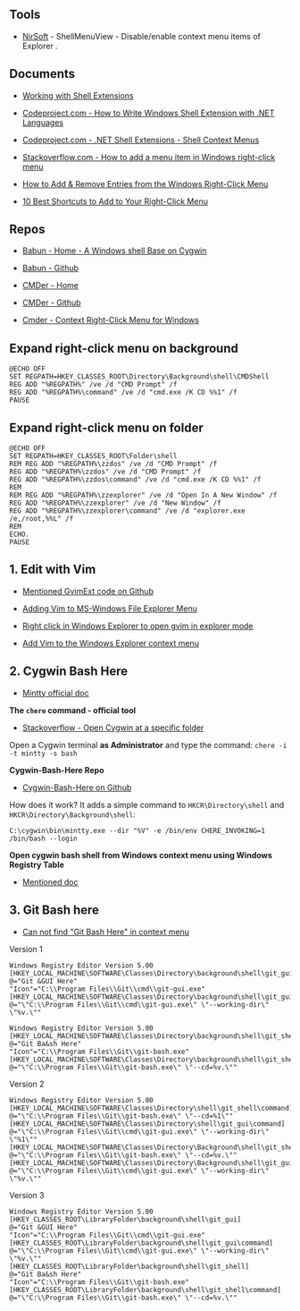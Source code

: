 ## Tools

- [NirSoft](http://www.nirsoft.net/utils/shell_menu_view.html) - ShellMenuView - Disable/enable context menu items of Explorer .

## Documents

- [Working with Shell Extensions](https://docs.microsoft.com/en-us/windows/desktop/shell/shell-exts)

- [Codeproject.com - How to Write Windows Shell Extension with .NET Languages](https://www.codeproject.com/Articles/174369/How-to-Write-Windows-Shell-Extension-with-NET-Lang)

- [Codeproject.com - .NET Shell Extensions - Shell Context Menus](https://www.codeproject.com/Articles/512956/NET-Shell-Extensions-Shell-Context-Menus)

- [Stackoverflow.com - How to add a menu item in Windows right-click menu](https://stackoverflow.com/questions/18309300/how-to-add-a-menu-item-in-windows-right-click-menu)

- [How to Add & Remove Entries from the Windows Right-Click Menu](https://www.makeuseof.com/tag/how-to-add-remove-entries-from-the-right-click-menu/)

- [10 Best Shortcuts to Add to Your Right-Click Menu](https://www.makeuseof.com/tag/10-best-shortcuts-add-right-click-menu/)

## Repos

- [Babun - Home - A Windows shell Base on Cygwin](http://babun.github.io/)

- [Babun - Github](https://github.com/babun/babun)

- [CMDer - Home](http://cmder.net/)

- [CMDer - Github](https://github.com/cmderdev/cmder)

- [Cmder - Context Right-Click Menu for Windows](https://gist.github.com/jojobyte/66c8346ed8948b9b395f)

## Expand right-click menu on background

    @ECHO OFF
    SET REGPATH=HKEY_CLASSES_ROOT\Directory\Background\shell\CMDShell
    REG ADD "%REGPATH%" /ve /d "CMD Prompt" /f
    REG ADD "%REGPATH%\command" /ve /d "cmd.exe /K CD %%1" /f
    PAUSE

## Expand right-click menu on folder

    @ECHO OFF
    SET REGPATH=HKEY_CLASSES_ROOT\Folder\shell
    REM REG ADD "%REGPATH%\zzdos" /ve /d "CMD Prompt" /f
    REG ADD "%REGPATH%\zzdos" /ve /d "CMD Prompt" /f
    REG ADD "%REGPATH%\zzdos\command" /ve /d "cmd.exe /K CD %%1" /f
    REM
    REM REG ADD "%REGPATH%\zzexplorer" /ve /d "Open In A New Window" /f
    REG ADD "%REGPATH%\zzexplorer" /ve /d "New Window" /f
    REG ADD "%REGPATH%\zzexplorer\command" /ve /d "explorer.exe /e,/root,%%L" /f
    REM
    ECHO.
    PAUSE

## 1. Edit with Vim

- [Mentioned GvimExt code on Github](https://github.com/vim/vim/tree/master/src/GvimExt)

- [Adding Vim to MS-Windows File Explorer Menu](http://vim.wikia.com/wiki/Adding_Vim_to_MS-Windows_File_Explorer_Menu)

- [Right click in Windows Explorer to open gvim in explorer mode](http://vim.wikia.com/wiki/Right_click_in_Windows_Explorer_to_open_gvim_in_explorer_mode)

- [Add Vim to the Windows Explorer context menu](http://vim.wikia.com/wiki/Add_Vim_to_the_Windows_Explorer_context_menu)

## 2. Cygwin Bash Here

- [Mintty official doc](https://github.com/mintty/mintty/wiki/Tips#starting-in-a-particular-directory)

**The `chere` command - official tool**

- [Stackoverflow - Open Cygwin at a specific folder](https://stackoverflow.com/questions/9637601/open-cygwin-at-a-specific-folder)

Open a Cygwin terminal **as Administrator** and type the command: `chere -i -t mintty -s bash`

**Cygwin-Bash-Here Repo**

- [Cygwin-Bash-Here on Github](https://github.com/olegcherr/Cygwin-Bash-Here)

How does it work? It adds a simple command to `HKCR\Directory\shell` and `HKCR\Directory\Background\shell`:
    
    C:\cygwin\bin\mintty.exe --dir "%V" -e /bin/env CHERE_INVOKING=1 /bin/bash --login

**Open cygwin bash shell from Windows context menu using Windows Registry Table**

- [Mentioned doc](http://shitwefoundout.com/wiki/Open_cygwin_bash_shell_from_Windows_context_menu)

## 3. Git Bash here

- [Can not find "Git Bash Here" in context menu](https://github.com/git-for-windows/git/issues/1229)

Version 1

    Windows Registry Editor Version 5.00
    [HKEY_LOCAL_MACHINE\SOFTWARE\Classes\Directory\background\shell\git_gui]
    @="Git &GUI Here"
    "Icon"="C:\\Program Files\\Git\\cmd\\git-gui.exe"
    [HKEY_LOCAL_MACHINE\SOFTWARE\Classes\Directory\background\shell\git_gui\command]
    @="\"C:\\Program Files\\Git\\cmd\\git-gui.exe\" \"--working-dir\" \"%v.\""

    Windows Registry Editor Version 5.00
    [HKEY_LOCAL_MACHINE\SOFTWARE\Classes\Directory\background\shell\git_shell]
    @="Git Ba&sh Here"
    "Icon"="C:\\Program Files\\Git\\git-bash.exe"
    [HKEY_LOCAL_MACHINE\SOFTWARE\Classes\Directory\background\shell\git_shell\command]
    @="\"C:\\Program Files\\Git\\git-bash.exe\" \"--cd=%v.\""

Version 2

    Windows Registry Editor Version 5.00
    [HKEY_LOCAL_MACHINE\SOFTWARE\Classes\Directory\shell\git_shell\command]
    @="\"C:\\Program Files\\Git\\git-bash.exe\" \"--cd=%1\""
    [HKEY_LOCAL_MACHINE\SOFTWARE\Classes\Directory\shell\git_gui\command]
    @="\"C:\\Program Files\\Git\\cmd\\git-gui.exe\" \"--working-dir\" \"%1\""
    [HKEY_LOCAL_MACHINE\SOFTWARE\Classes\Directory\Background\shell\git_shell\command]
    @="\"C:\\Program Files\\Git\\git-bash.exe\" \"--cd=%v.\""
    [HKEY_LOCAL_MACHINE\SOFTWARE\Classes\Directory\Background\shell\git_gui\command]
    @="\"C:\\Program Files\\Git\\cmd\\git-gui.exe\" \"--working-dir\" \"%v.\""

Version 3

    Windows Registry Editor Version 5.00
    [HKEY_CLASSES_ROOT\LibraryFolder\background\shell\git_gui]
    @="Git &GUI Here"
    "Icon"="C:\\Program Files\\Git\\cmd\\git-gui.exe"
    [HKEY_CLASSES_ROOT\LibraryFolder\background\shell\git_gui\command]
    @="\"C:\\Program Files\\Git\\cmd\\git-gui.exe\" \"--working-dir\" \"%v.\""
    [HKEY_CLASSES_ROOT\LibraryFolder\background\shell\git_shell]
    @="Git Ba&sh Here"
    "Icon"="C:\\Program Files\\Git\\git-bash.exe"
    [HKEY_CLASSES_ROOT\LibraryFolder\background\shell\git_shell\command]
    @="\"C:\\Program Files\\Git\\git-bash.exe\" \"--cd=%v.\""

